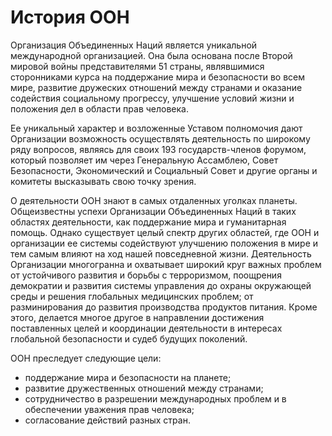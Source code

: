 # История ООН

Организация Объединенных Наций является уникальной международной организацией. Она была основана после Второй мировой войны представителями 51 страны, являвшимися сторонниками курса на поддержание мира и безопасности во всем мире, развитие дружеских отношений между странами и оказание содействия социальному прогрессу, улучшение условий жизни и положения дел в области прав человека.

Ее уникальный характер и возложенные Уставом полномочия дают Организации возможность осуществлять деятельность по широкому ряду вопросов, являясь для своих 193 государств-членов форумом, который позволяет им через Генеральную Ассамблею, Совет Безопасности, Экономический и Социальный Совет и другие органы и комитеты высказывать свою точку зрения.

О деятельности ООН знают в самых отдаленных уголках планеты. Общеизвестны успехи Организации Объединенных Наций в таких областях деятельности, как поддержание мира и гуманитарная помощь. Однако существует целый спектр других областей, где ООН и организации ее системы содействуют улучшению положения в мире и тем самым влияют на ход нашей повседневной жизни. Деятельность Организации многогранна и охватывает широкий круг важных проблем от устойчивого развития и борьбы с терроризмом, поощрения демократии и развития системы управления до охраны окружающей среды и решения глобальных медицинских проблем; от разминирования до развития производства продуктов питания. Кроме этого, делается многое другое в направлении достижения поставленных целей и координации деятельности в интересах глобальной безопасности и судеб будущих поколений.

ООН преследует следующие цели:

- поддержание мира и безопасности на планете;
- развитие дружественных отношений между странами;
- сотрудничество в разрешении международных проблем и в обеспечении уважения прав человека;
- согласование действий разных стран.
